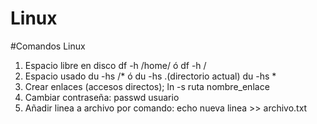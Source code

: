 # Linux
#Comandos Linux

1. Espacio libre en disco df -h /home/  ó  df -h /
2. Espacio usado du -hs /*  ó  du -hs .(directorio actual) du -hs *
3. Crear enlaces (accesos directos); ln -s ruta nombre_enlace 
4. Cambiar contraseña: passwd usuario
5. Añadir linea a archivo por comando:  echo nueva linea >> archivo.txt
